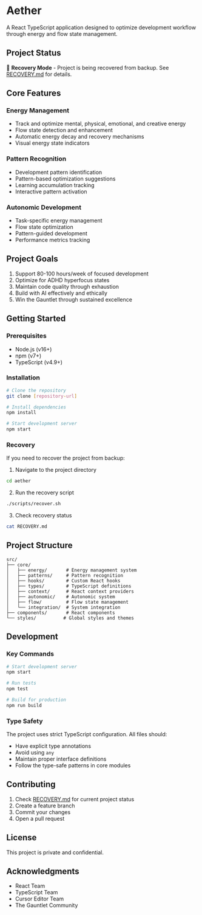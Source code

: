 # Aether

A React TypeScript application designed to optimize development workflow through energy and flow state management.

## Project Status
🚧 **Recovery Mode** - Project is being recovered from backup. See [RECOVERY.md](RECOVERY.md) for details.

## Core Features

### Energy Management
- Track and optimize mental, physical, emotional, and creative energy
- Flow state detection and enhancement
- Automatic energy decay and recovery mechanisms
- Visual energy state indicators

### Pattern Recognition
- Development pattern identification
- Pattern-based optimization suggestions
- Learning accumulation tracking
- Interactive pattern activation

### Autonomic Development
- Task-specific energy management
- Flow state optimization
- Pattern-guided development
- Performance metrics tracking

## Project Goals
1. Support 80-100 hours/week of focused development
2. Optimize for ADHD hyperfocus states
3. Maintain code quality through exhaustion
4. Build with AI effectively and ethically
5. Win the Gauntlet through sustained excellence

## Getting Started

### Prerequisites
- Node.js (v16+)
- npm (v7+)
- TypeScript (v4.9+)

### Installation
```bash
# Clone the repository
git clone [repository-url]

# Install dependencies
npm install

# Start development server
npm start
```

### Recovery
If you need to recover the project from backup:

1. Navigate to the project directory
```bash
cd aether
```

2. Run the recovery script
```bash
./scripts/recover.sh
```

3. Check recovery status
```bash
cat RECOVERY.md
```

## Project Structure
```
src/
├── core/
│   ├── energy/       # Energy management system
│   ├── patterns/     # Pattern recognition
│   ├── hooks/        # Custom React hooks
│   ├── types/        # TypeScript definitions
│   ├── context/      # React context providers
│   ├── autonomic/    # Autonomic system
│   ├── flow/         # Flow state management
│   └── integration/  # System integration
├── components/       # React components
└── styles/          # Global styles and themes
```

## Development

### Key Commands
```bash
# Start development server
npm start

# Run tests
npm test

# Build for production
npm run build
```

### Type Safety
The project uses strict TypeScript configuration. All files should:
- Have explicit type annotations
- Avoid using `any`
- Maintain proper interface definitions
- Follow the type-safe patterns in core modules

## Contributing
1. Check [RECOVERY.md](RECOVERY.md) for current project status
2. Create a feature branch
3. Commit your changes
4. Open a pull request

## License
This project is private and confidential.

## Acknowledgments
- React Team
- TypeScript Team
- Cursor Editor Team
- The Gauntlet Community 